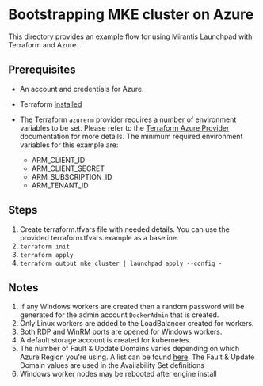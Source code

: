 # Bootstrapping MKE cluster on Azure

This directory provides an example flow for using Mirantis Launchpad with Terraform and Azure.

## Prerequisites

* An account and credentials for Azure.
* Terraform [installed](https://learn.hashicorp.com/terraform/getting-started/install)
* The Terraform `azurerm` provider requires a number of environment variables to be set. Please refer to the [Terraform Azure Provider](https://registry.terraform.io/providers/hashicorp/azurerm/latest/docs) documentation for more details. The minimum required environment variables for this example are:

  * ARM_CLIENT_ID
  * ARM_CLIENT_SECRET
  * ARM_SUBSCRIPTION_ID
  * ARM_TENANT_ID

## Steps

1. Create terraform.tfvars file with needed details. You can use the provided terraform.tfvars.example as a baseline.
2. `terraform init`
3. `terraform apply`
4. `terraform output mke_cluster | launchpad apply --config -`

## Notes

1. If any Windows workers are created then a random password will be generated for the admin account `DockerAdmin` that is created.
2. Only Linux workers are added to the LoadBalancer created for workers.
3. Both RDP and WinRM ports are opened for Windows workers.
4. A default storage account is created for kubernetes.
5. The number of Fault & Update Domains varies depending on which Azure Region you're using. A list can be found [here](https://github.com/MicrosoftDocs/azure-docs/blob/master/includes/managed-disks-common-fault-domain-region-list.md). The Fault & Update Domain values are used in the Availability Set definitions
6. Windows worker nodes may be rebooted after engine install

